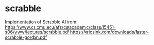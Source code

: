 scrabble
========

Implementation of Scrabble AI from:
    https://www.cs.cmu.edu/afs/cs/academic/class/15451-s06/www/lectures/scrabble.pdf
    https://ericsink.com/downloads/faster-scrabble-gordon.pdf
